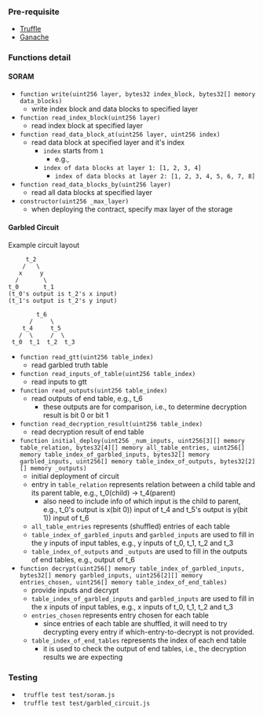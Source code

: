 ### Pre-requisite

- [Truffle](https://www.trufflesuite.com/truffle)
- [Ganache](https://www.trufflesuite.com/ganache)

### Functions detail

#### SORAM
- `function write(uint256 layer, bytes32 index_block, bytes32[] memory data_blocks)`
  - write index block and data blocks to specified layer
- `function read_index_block(uint256 layer)`
  - read index block at specified layer
- `function read_data_block_at(uint256 layer, uint256 index)`
  - read data block at specified layer and it's index
    - `index` starts from `1`
      - e.g.,
    - `index of data blocks at layer 1: [1, 2, 3, 4]`
      - `index of data blocks at layer 2: [1, 2, 3, 4, 5, 6, 7, 8]`
- `function read_data_blocks_by(uint256 layer)`
  - read all data blocks at specified layer
- `constructor(uint256 _max_layer)`
  - when deploying the contract, specify max layer of the storage

#### Garbled Circuit

Example circuit layout
```
     t_2
    /   \
   x     y
  /       \
t_0       t_1
(t_0's output is t_2's x input)
(t_1's output is t_2's y input)
```

```
        t_6
      /     \
    t_4     t_5
   /  \     /  \
 t_0  t_1  t_2  t_3
```

- `function read_gtt(uint256 table_index)`
  - read garbled truth table
- `function read_inputs_of_table(uint256 table_index)`
  - read inputs to gtt
- `function read_outputs(uint256 table_index)`
  - read outputs of end table, e.g., t_6
    - these outputs are for comparison, i.e., to determine decryption result is bit 0 or bit 1
- `function read_decryption_result(uint256 table_index)`
  - read decryption result of end table
- `function initial_deploy(uint256 _num_inputs, uint256[3][] memory table_relation, bytes32[4][] memory all_table_entries, uint256[] memory table_index_of_garbled_inputs, bytes32[] memory garbled_inputs, uint256[] memory table_index_of_outputs, bytes32[2][] memory _outputs)`
  - initial deployment of circuit
  - entry in `table_relation` represents relation between a child table and its parent table, e.g., t_0(child) -> t_4(parent)
    - also need to include info of which input is the child to parent, e.g., t_0's output is x(bit 0)) input of t_4 and t_5's output is y(bit 1)) input of t_6
  - `all_table_entries` represents (shuffled) entries of each table
  - `table_index_of_garbled_inputs` and `garbled_inputs` are used to fill in the y inputs of input tables, e.g., y inputs of t_0, t_1, t_2 and t_3
  - `table_index_of_outputs` and `_outputs` are used to fill in the outputs of end tables, e.g., output of t_6
- `function decrypt(uint256[] memory table_index_of_garbled_inputs, bytes32[] memory garbled_inputs, uint256[2][] memory entries_chosen, uint256[] memory table_index_of_end_tables)`
  - provide inputs and decrypt
  - `table_index_of_garbled_inputs` and `garbled_inputs` are used to fill in the x inputs of input tables, e.g., x inputs of t_0, t_1, t_2 and t_3
  - `entries_chosen` represents entry chosen for each table
    - since entries of each table are shuffled, it will need to try decrypting every entry if which-entry-to-decrypt is not provided.
  - `table_index_of_end_tables` represents the index of each end table
    - it is used to check the output of end tables, i.e., the decryption results we are expecting


### Testing

- ` truffle test test/soram.js`
- ` truffle test test/garbled_circuit.js`
